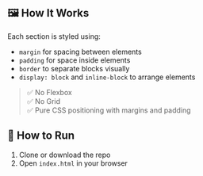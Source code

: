 
## 🖼️ How It Works

Each section is styled using:

- `margin` for spacing between elements
- `padding` for space inside elements
- `border` to separate blocks visually
- `display: block` and `inline-block` to arrange elements

> ✅ No Flexbox  
> ✅ No Grid  
> ✅ Pure CSS positioning with margins and padding

## 🚀 How to Run

1. Clone or download the repo
2. Open `index.html` in your browser

 
